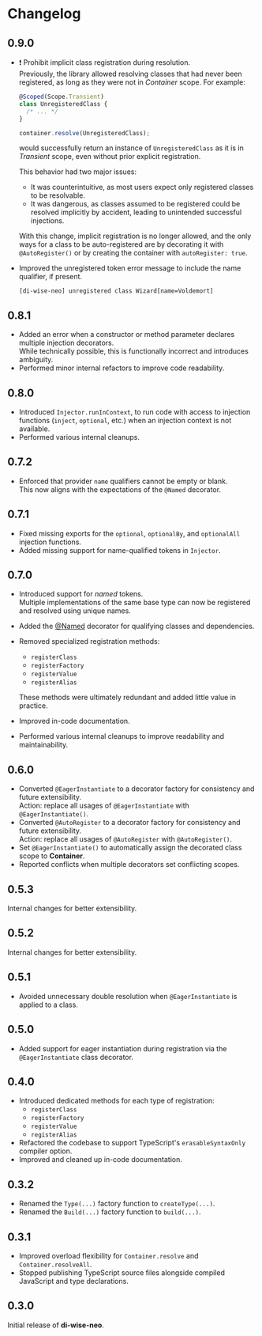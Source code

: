 # Changelog

## 0.9.0

- ❗ Prohibit implicit class registration during resolution.  
  Previously, the library allowed resolving classes that had never been registered,
  as long as they were not in _Container_ scope. For example:

  ```ts
  @Scoped(Scope.Transient)
  class UnregisteredClass {
    /* ... */ 
  }

  container.resolve(UnregisteredClass);
  ```

  would successfully return an instance of `UnregisteredClass` as it is in _Transient_ scope,
  even without prior explicit registration.

  This behavior had two major issues:
  - It was counterintuitive, as most users expect only registered classes to be resolvable.
  - It was dangerous, as classes assumed to be registered could be resolved implicitly by accident,
    leading to unintended successful injections.

  With this change, implicit registration is no longer allowed, and the only ways for a class
  to be auto-registered are by decorating it with `@AutoRegister()` or by creating the container
  with `autoRegister: true`.
- Improved the unregistered token error message to include the name qualifier, if present.

  ```text
  [di-wise-neo] unregistered class Wizard[name=Voldemort]
  ```

## 0.8.1

- Added an error when a constructor or method parameter declares multiple injection decorators.  
  While technically possible, this is functionally incorrect and introduces ambiguity.
- Performed minor internal refactors to improve code readability.

## 0.8.0

- Introduced `Injector.runInContext`, to run code with access to injection functions (`inject`, `optional`, etc.)
  when an injection context is not available.
- Performed various internal cleanups.

## 0.7.2

- Enforced that provider `name` qualifiers cannot be empty or blank.  
  This now aligns with the expectations of the `@Named` decorator.

## 0.7.1

- Fixed missing exports for the `optional`, `optionalBy`, and `optionalAll` injection functions.
- Added missing support for name-qualified tokens in `Injector`.

## 0.7.0

- Introduced support for _named_ tokens.  
  Multiple implementations of the same base type can now be registered and resolved using unique names.
- Added the [@Named](https://github.com/lppedd/di-wise-neo#named) decorator for qualifying classes and dependencies.
- Removed specialized registration methods:
  - `registerClass`
  - `registerFactory`
  - `registerValue`
  - `registerAlias`

  These methods were ultimately redundant and added little value in practice.
- Improved in-code documentation.
- Performed various internal cleanups to improve readability and maintainability.

## 0.6.0

- Converted `@EagerInstantiate` to a decorator factory for consistency and future extensibility.  
  Action: replace all usages of `@EagerInstantiate` with `@EagerInstantiate()`.
- Converted `@AutoRegister` to a decorator factory for consistency and future extensibility.  
  Action: replace all usages of `@AutoRegister` with `@AutoRegister()`.
- Set `@EagerInstantiate()` to automatically assign the decorated class scope to **Container**.
- Reported conflicts when multiple decorators set conflicting scopes.

## 0.5.3

Internal changes for better extensibility.

## 0.5.2

Internal changes for better extensibility.

## 0.5.1

- Avoided unnecessary double resolution when `@EagerInstantiate` is applied to a class.

## 0.5.0

- Added support for eager instantiation during registration via the `@EagerInstantiate` class decorator.

## 0.4.0

- Introduced dedicated methods for each type of registration:
  - `registerClass`
  - `registerFactory`
  - `registerValue`
  - `registerAlias`
- Refactored the codebase to support TypeScript's `erasableSyntaxOnly` compiler option.
- Improved and cleaned up in-code documentation.

## 0.3.2

- Renamed the `Type(...)` factory function to `createType(...)`.
- Renamed the `Build(...)` factory function to `build(...)`.

## 0.3.1

- Improved overload flexibility for `Container.resolve` and `Container.resolveAll`.
- Stopped publishing TypeScript source files alongside compiled JavaScript and type declarations.

## 0.3.0

Initial release of **di-wise-neo**.
